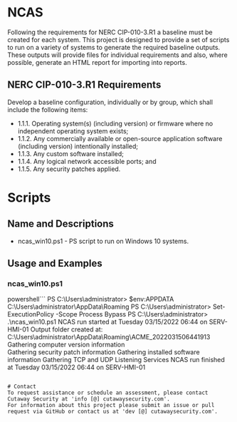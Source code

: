 # NCAS

Following the requirements for NERC CIP-010-3.R1 a baseline must be created for each system. This project is designed to provide a set of scripts to run on a variety of systems to generate the required baseline outputs. These outputs will provide files for individual requirements and also, where possible, generate an HTML report for importing into reports.

## NERC CIP-010-3.R1 Requirements 

Develop a baseline configuration, individually or by group, which shall include the following items:

* 1.1.1. Operating system(s) (including version) or firmware where no independent operating system exists;
* 1.1.2. Any commercially available or open-source application software (including version) intentionally installed;
* 1.1.3. Any custom software installed;
* 1.1.4. Any logical network accessible ports; and
* 1.1.5. Any security patches applied.

# Scripts

## Name and Descriptions

* ncas_win10.ps1 - PS script to run on Windows 10 systems.

## Usage and Examples

### ncas_win10.ps1

powershell```
PS C:\Users\administrator> $env:APPDATA
C:\Users\administrator\AppData\Roaming
PS C:\Users\administrator> Set-ExecutionPolicy -Scope Process Bypass
PS C:\Users\administrator> .\ncas_win10.ps1
NCAS run started at Tuesday 03/15/2022 06:44 on SERV-HMI-01
Output folder created at: C:\Users\administrator\AppData\Roaming\ACME_2022031506441913                                           
Gathering computer version information                                                                                  
Gathering security patch information
Gathering installed software information
Gathering TCP and UDP Listening Services
NCAS run finished at Tuesday 03/15/2022 06:44 on SERV-HMI-01
```

# Contact
To request assistance or schedule an assessment, please contact Cutaway Security at 'info [@] cutawaysecurity.com'.
For information about this project please submit an issue or pull request via GitHub or contact us at 'dev [@] cutawaysecurity.com'.